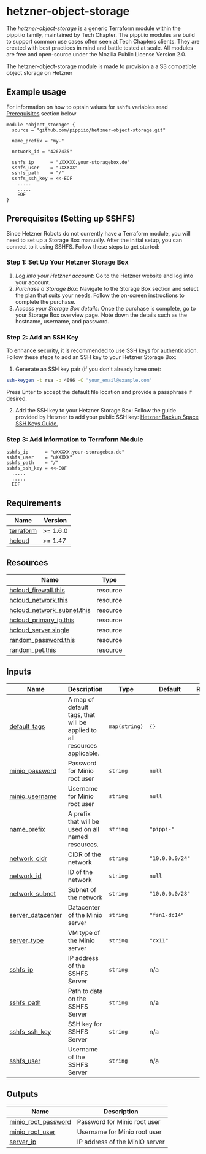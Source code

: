 # hetzner-object-storage
The _hetzner-object-storage_ is a generic Terraform module within the pippi.io family, maintained by Tech Chapter. The pippi.io modules are build to support common use cases often seen at Tech Chapters clients. They are created with best practices in mind and battle tested at scale. All modules are free and open-source under the Mozilla Public License Version 2.0.

The hetzner-object-storage module is made to provision a a S3 compatible object storage on Hetzner

## Example usage
For information on how to optain values for `sshfs` variables read [Prerequisites](#prerequisites-setting-up-sshfs) section below
```hcl
module "object_storage" {
  source = "github.com/pippiio/hetzner-object-storage.git"

  name_prefix = "my-"

  network_id = "4267435"

  sshfs_ip      = "uXXXXX.your-storagebox.de"
  sshfs_user    = "uXXXXX"
  sshfs_path    = "/"
  sshfs_ssh_key = <<-EOF
    .....
    .....
    EOF
}
```

## Prerequisites (Setting up SSHFS)
Since Hetzner Robots do not currently have a Terraform module, you will need to set up a Storage Box manually. After the initial setup, you can connect to it using SSHFS. Follow these steps to get started:

### Step 1: Set Up Your Hetzner Storage Box
1. *Log into your Hetzner account:* Go to the Hetzner website and log into your account.
2. *Purchase a Storage Box:* Navigate to the Storage Box section and select the plan that suits your needs. Follow the on-screen instructions to complete the purchase.
3. *Access your Storage Box details:* Once the purchase is complete, go to your Storage Box overview page. Note down the details such as the hostname, username, and password.

### Step 2: Add an SSH Key
To enhance security, it is recommended to use SSH keys for authentication. Follow these steps to add an SSH key to your Hetzner Storage Box:

1. Generate an SSH key pair (if you don't already have one):
```bash
ssh-keygen -t rsa -b 4096 -C "your_email@example.com"
```
Press Enter to accept the default file location and provide a passphrase if desired.

2. Add the SSH key to your Hetzner Storage Box:
Follow the guide provided by Hetzner to add your public SSH key: [Hetzner Backup Space SSH Keys Guide.](https://docs.hetzner.com/robot/storage-box/backup-space-ssh-keys/)

### Step 3: Add information to Terraform Module
```hcl
sshfs_ip      = "uXXXXX.your-storagebox.de"
sshfs_user    = "uXXXXX"
sshfs_path    = "/"
sshfs_ssh_key = <<-EOF
  .....
  .....
  EOF
```

<!-- BEGIN_TF_DOCS -->
## Requirements

| Name | Version |
|------|---------|
| <a name="requirement_terraform"></a> [terraform](#requirement\_terraform) | >= 1.6.0 |
| <a name="requirement_hcloud"></a> [hcloud](#requirement\_hcloud) | >= 1.47 |

## Resources

| Name | Type |
|------|------|
| [hcloud_firewall.this](https://registry.terraform.io/providers/hetznercloud/hcloud/latest/docs/resources/firewall) | resource |
| [hcloud_network.this](https://registry.terraform.io/providers/hetznercloud/hcloud/latest/docs/resources/network) | resource |
| [hcloud_network_subnet.this](https://registry.terraform.io/providers/hetznercloud/hcloud/latest/docs/resources/network_subnet) | resource |
| [hcloud_primary_ip.this](https://registry.terraform.io/providers/hetznercloud/hcloud/latest/docs/resources/primary_ip) | resource |
| [hcloud_server.single](https://registry.terraform.io/providers/hetznercloud/hcloud/latest/docs/resources/server) | resource |
| [random_password.this](https://registry.terraform.io/providers/hashicorp/random/latest/docs/resources/password) | resource |
| [random_pet.this](https://registry.terraform.io/providers/hashicorp/random/latest/docs/resources/pet) | resource |

## Inputs

| Name | Description | Type | Default | Required |
|------|-------------|------|---------|:--------:|
| <a name="input_default_tags"></a> [default\_tags](#input\_default\_tags) | A map of default tags, that will be applied to all resources applicable. | `map(string)` | `{}` | no |
| <a name="input_minio_password"></a> [minio\_password](#input\_minio\_password) | Password for Minio root user | `string` | `null` | no |
| <a name="input_minio_username"></a> [minio\_username](#input\_minio\_username) | Username for Minio root user | `string` | `null` | no |
| <a name="input_name_prefix"></a> [name\_prefix](#input\_name\_prefix) | A prefix that will be used on all named resources. | `string` | `"pippi-"` | no |
| <a name="input_network_cidr"></a> [network\_cidr](#input\_network\_cidr) | CIDR of the network | `string` | `"10.0.0.0/24"` | no |
| <a name="input_network_id"></a> [network\_id](#input\_network\_id) | ID of the network | `string` | `null` | no |
| <a name="input_network_subnet"></a> [network\_subnet](#input\_network\_subnet) | Subnet of the network | `string` | `"10.0.0.0/28"` | no |
| <a name="input_server_datacenter"></a> [server\_datacenter](#input\_server\_datacenter) | Datacenter of the Minio server | `string` | `"fsn1-dc14"` | no |
| <a name="input_server_type"></a> [server\_type](#input\_server\_type) | VM type of the Minio server | `string` | `"cx11"` | no |
| <a name="input_sshfs_ip"></a> [sshfs\_ip](#input\_sshfs\_ip) | IP address of the SSHFS Server | `string` | n/a | yes |
| <a name="input_sshfs_path"></a> [sshfs\_path](#input\_sshfs\_path) | Path to data on the SSHFS Server | `string` | n/a | yes |
| <a name="input_sshfs_ssh_key"></a> [sshfs\_ssh\_key](#input\_sshfs\_ssh\_key) | SSH key for SSHFS Server | `string` | n/a | yes |
| <a name="input_sshfs_user"></a> [sshfs\_user](#input\_sshfs\_user) | Username of the SSHFS Server | `string` | n/a | yes |

## Outputs

| Name | Description |
|------|-------------|
| <a name="output_minio_root_password"></a> [minio\_root\_password](#output\_minio\_root\_password) | Password for Minio root user |
| <a name="output_minio_root_user"></a> [minio\_root\_user](#output\_minio\_root\_user) | Username for Minio root user |
| <a name="output_server_ip"></a> [server\_ip](#output\_server\_ip) | IP address of the MinIO server |
<!-- END_TF_DOCS -->
